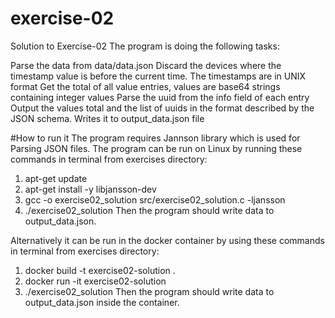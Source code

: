 # exercise-02
Solution to Exercise-02
The program is doing the following tasks:

Parse the data from data/data.json
Discard the devices where the timestamp value is before the current time. The timestamps are in UNIX format
Get the total of all value entries, values are base64 strings containing integer values
Parse the uuid from the info field of each entry
Output the values total and the list of uuids in the format described by the JSON schema. Writes it to output_data.json file

#How to run it
The program requires Jannson library which is used for Parsing JSON files.
The program can be run on Linux by running these commands in terminal from exercises directory:
1. apt-get update
2. apt-get install -y libjansson-dev
3. gcc -o exercise02_solution src/exercise02_solution.c -ljansson
4. ./exercise02_solution
Then the program should write data to output_data.json.


Alternatively it can be run in the docker container by using these commands in terminal from exercises directory:
1. docker build -t exercise02-solution .
2. docker run -it exercise02-solution
3. ./exercise02_solution
Then the program should write data to output_data.json inside the container.
